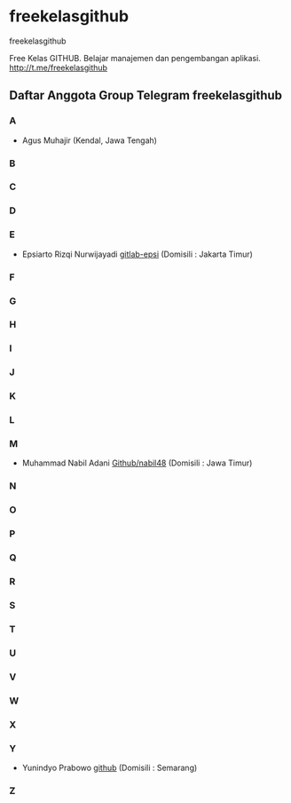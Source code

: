 # freekelasgithub
freekelasgithub

Free Kelas GITHUB. 
Belajar manajemen dan pengembangan aplikasi. 
http://t.me/freekelasgithub 

## Daftar Anggota Group Telegram freekelasgithub

### A
  * Agus Muhajir (Kendal, Jawa Tengah)

### B
### C
### D
### E
  * Epsiarto Rizqi Nurwijayadi [gitlab-epsi](https://gitlab.com/epsi-rns) (Domisili : Jakarta Timur)

### F
### G 
### H
### I 
### J
### K 
### L
### M
  * Muhammad Nabil Adani [Github/nabil48](https://github.com/nabil48) (Domisili : Jawa Timur)

### N
### O
### P
### Q
### R
### S
### T
### U
### V
### W
### X

### Y
  * Yunindyo Prabowo [github](https://github.com/ypraw) (Domisili : Semarang)

### Z
